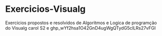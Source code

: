 # Exercicios-Visualg
Exercicios propostos e resolvidos de Algoritmos e Logica de programção do Visualg carol S2 e 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
